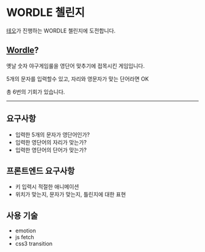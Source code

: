 # WORDLE 첼린지

[테오](https://velog.io/@teo)가 진행하는 WORDLE 첼린지에 도전합니다.

## [Wordle](https://www.nytimes.com/games/wordle/index.html)?

옛날 숫자 야구게임룰을 영단어 맞추기에 접목시킨 게임입니다.

5개의 문자를 입력할수 있고, 자리와 영문자가 맞는 단어라면 OK

총 6번의 기회가 있습니다.

---

## 요구사항
- 입력한 5개의 문자가 영단어인가?
- 입력한 영단어의 자리가 맞는가?
- 입력한 영단어의 단어가 맞는가?

## 프론트엔드 요구사항
- 키 입력시 적절한 애니메이션
- 위치가 맞는지, 문자가 맞는지, 틀린지에 대한 표현

## 사용 기술
- emotion
- js fetch
- css3 transition